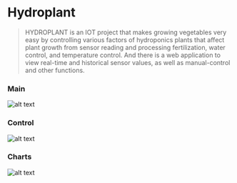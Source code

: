 # Hydroplant
> HYDROPLANT is an IOT project that makes growing vegetables very easy by controlling various factors of hydroponics plants that affect plant growth from sensor reading and processing fertilization, water control, and temperature control. And there is a web application to view real-time and historical sensor values, as well as manual-control and other functions.
### Main
![alt text](https://i.ibb.co/6ySDZ1M/screencapture-hydroplant-tk-2021-02-25-13-35-59.png)
### Control
![alt text](https://i.ibb.co/5sgj85m/screencapture-hydroplant-tk-control-2021-02-25-13-38-55.png)
### Charts
![alt text](https://i.ibb.co/qpr87jM/screencapture-hydroplant-tk-chart-2021-02-25-13-39-38.png)
